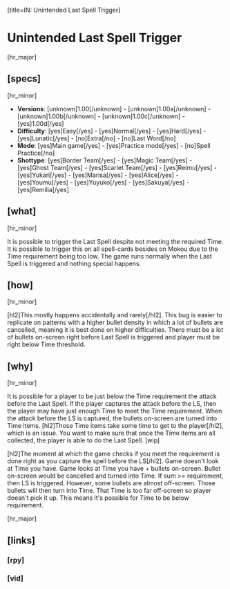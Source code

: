 [title=IN: Unintended Last Spell Trigger]
# Unintended Last Spell Trigger

[hr_major]
## [specs]
[hr_minor]

* **Versions**: [unknown]1.00[/unknown] - [unknown]1.00a[/unknown] - [unknown]1.00b[/unknown] - [unknown]1.00c[/unknown] - [yes]1.00d[/yes]
* **Difficulty**: [yes]Easy[/yes] - [yes]Normal[/yes] - [yes]Hard[/yes] - [yes]Lunatic[/yes] - [no]Extra[/no] - [no]Last Word[/no]
* **Mode**: [yes]Main game[/yes] - [yes]Practice mode[/yes] - [no]Spell Practice[/no]
* **Shottype**: [yes]Border Team[/yes] - [yes]Magic Team[/yes] - [yes]Ghost Team[/yes] - [yes]Scarlet Team[/yes] - [yes]Reimu[/yes] - [yes]Yukari[/yes] - [yes]Marisa[/yes] - [yes]Alice[/yes] - [yes]Youmu[/yes] - [yes]Yuyuko[/yes] - [yes]Sakuya[/yes] - [yes]Remilia[/yes]


## [what]
[hr_minor]

It is possible to trigger the Last Spell despite not meeting the required Time. It is possible to trigger this on all spell-cards besides on Mokou due to the Time requirement being too low. The game runs normally when the Last Spell is triggered and nothing special happens.

## [how]
[hr_minor]

[hl2]This mostly happens accidentally and rarely[/hl2]. This bug is easier to replicate on patterns with a higher bullet density in which a lot of bullets are cancelled, meaning it is best done on higher difficulties. There must be a lot of bullets on-screen right before Last Spell is triggered and player must be right below Time threshold.

## [why]
[hr_minor]

It is possible for a player to be just below the Time requirement the attack before the Last Spell. If the player captures the attack before the LS, then the player may have just enough Time to meet the Time requirement. When the attack before the LS is captured, the bullets on-screen are turned into Time items. [hl2]Those Time items take some time to get to the player[/hl2], which is an issue. You want to make sure that once the Time items are all collected, the player is able to do the Last Spell. [wip]

[hl2]The moment at which the game checks if you meet the requirement is done right as you capture the spell before the LS[/hl2].
Game doesn't look at Time you have.
Game looks at Time you have + bullets on-screen.
Bullet on-screen would be cancelled and turned into Time.
If sum >= requirement, then LS is triggered.
However, some bullets are almost off-screen. Those bullets will then turn into Time. That Time is too far off-screen so player doesn't pick it up.
This means it's possible for Time to be below requirement.



[hr_major]
## [links]

### [rpy]

### [vid]

